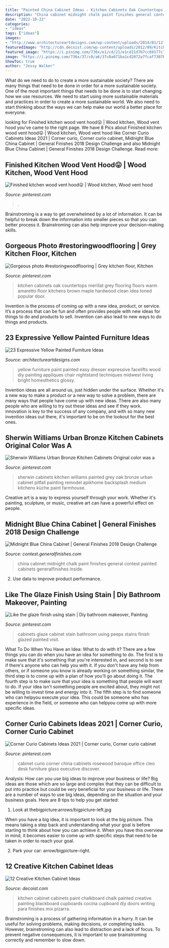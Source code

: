 ```yaml
---
title: "Painted China Cabinet Ideas - Kitchen Cabinets Oak Countertops Merillat Grey Flooring Floors Warm Amaretto Floor Kitchens Brown Maple Hardwood Clean Idea Toned Popular Door"
description: "China cabinet midnight chalk paint finishes general contest painted cabinets generalfinishes inside"
date: "2022-10-22"
categories:
- "ideas"
tags: ["ideas"]
images:
- "http://www.architectureartdesigns.com/wp-content/uploads/2014/01/1210.jpg"
featuredImage: "http://cdn.decoist.com/wp-content/uploads/2012/09/Kitchen-cabinets-with-chalkboard-paint.jpg"
featured_image: "https://i.pinimg.com/736x/e1/cd/21/e1cd21d7b7cc69177c1f1c56790e79b1.jpg"
image: "https://i.pinimg.com/736x/37/c0/a6/37c0a671ba1cd2072a7fcaf7307b32db.jpg"
ShowToc: true
author: "Jessy Walker"
---
```



What do we need to do to create a more sustainable society?
There are many things that need to be done in order for a more sustainable society. One of the most important things that needs to be done is to start changing how we use resources. We need to start using more sustainable materials and practices in order to create a more sustainable world. We also need to start thinking about the ways we can help make our world a better place for everyone.

	

		
looking for Finished kitchen wood vent hood😛 | Wood kitchen, Wood vent hood you've came to the right page. We have 8 Pics about Finished kitchen wood vent hood😛 | Wood kitchen, Wood vent hood like Corner Curio Cabinets Ideas 2021 | Corner curio, Corner curio cabinet, Midnight Blue China Cabinet | General Finishes 2018 Design Challenge and also Midnight Blue China Cabinet | General Finishes 2018 Design Challenge. Read more:
		
    
## Finished Kitchen Wood Vent Hood😛 | Wood Kitchen, Wood Vent Hood

<img loading=lazy src="https://i.pinimg.com/736x/74/2d/29/742d29153b743597024b9f5e60730ecd--vent-hood-kitchen-wood.jpg" onerror="this.onerror=null;this.src='https://tse3.mm.bing.net/th?id=OIP.JCb4bSwEA1NbmfeMePdx0wHaJ3&amp;pid=15.1';" alt="Finished kitchen wood vent hood😛 | Wood kitchen, Wood vent hood">

_Source: pinterest.com_

>. 

	

Brainstroming is a way to get overwhelmed by a lot of information. It can be helpful to break down the information into smaller pieces so that you can better process it. Brainstroming can also help improve your decision-making skills.

    
## Gorgeous Photo #restoringwoodflooring | Grey Kitchen Floor, Kitchen

<img loading=lazy src="https://i.pinimg.com/736x/37/c0/a6/37c0a671ba1cd2072a7fcaf7307b32db.jpg" onerror="this.onerror=null;this.src='https://tse4.mm.bing.net/th?id=OIP.tfyZmQFpSrUW0xZP0JVbpwHaJ3&amp;pid=15.1';" alt="Gorgeous photo #restoringwoodflooring | Grey kitchen floor, Kitchen">

_Source: pinterest.com_

>kitchen cabinets oak countertops merillat grey flooring floors warm amaretto floor kitchens brown maple hardwood clean idea toned popular door. 

	

Invention is the process of coming up with a new idea, product, or service. It’s a process that can be fun and often provides people with new ideas for things to do and products to sell. Invention can also lead to new ways to do things and products.

    
## 23 Expressive Yellow Painted Furniture Ideas

<img loading=lazy src="http://www.architectureartdesigns.com/wp-content/uploads/2014/01/1210.jpg" onerror="this.onerror=null;this.src='https://tse4.mm.bing.net/th?id=OIP.slsCDYnMtlMZvLSj4XRkqAHaJ2&amp;pid=15.1';" alt="23 Expressive Yellow Painted Furniture Ideas">

_Source: architectureartdesigns.com_

>yellow furniture paint painted easy dresser expressive facelifts wood diy painting appliques chair nightstand techniques midwest living bright homesthetics glossy. 

	

Invention ideas are all around us, just hidden under the surface. Whether it's a new way to make a product or a new way to solve a problem, there are many ways that people have come up with new ideas. There are also many people who are willing to try out these ideas and see if they work. innovation is key to the success of any company, and with so many new invention ideas out there, it's important to be on the lookout for the best ones.

    
## Sherwin Williams Urban Bronze Kitchen Cabinets Original Color Was A

<img loading=lazy src="https://i.pinimg.com/736x/1e/de/f9/1edef9f85846edb20d00b8bc937edf27--cabinet-refacing-diy-redo-kitchen-cabinets.jpg" onerror="this.onerror=null;this.src='https://tse2.mm.bing.net/th?id=OIP.WU83IgqWYY1KSDKEiKtO0QHaJ3&amp;pid=15.1';" alt="Sherwin Williams Urban Bronze Kitchen Cabinets Original color was a">

_Source: pinterest.com_

>sherwin cabinets kitchen williams painted grey oak bronze urban cabinet pitfall painting remodel apikhome backsplash medium kitchens küche paint farmhouse. 

	

Creative art is a way to express yourself through your work. Whether it's painting, sculpture, or music, creative art can have a powerful effect on people.

    
## Midnight Blue China Cabinet | General Finishes 2018 Design Challenge

<img loading=lazy src="https://contest.generalfinishes.com/sites/default/files/images/contest/project-images/img_2656.jpg" onerror="this.onerror=null;this.src='https://tse4.mm.bing.net/th?id=OIP.v2aODC6i1qNHa8HfGN9wCgHaJ4&amp;pid=15.1';" alt="Midnight Blue China Cabinet | General Finishes 2018 Design Challenge">

_Source: contest.generalfinishes.com_

>china cabinet midnight chalk paint finishes general contest painted cabinets generalfinishes inside. 

	

2. Use data to improve product performance.

    
## Like The Glaze Finish Using Stain | Diy Bathroom Makeover, Painting

<img loading=lazy src="https://i.pinimg.com/736x/c7/f3/29/c7f329bb59fb214a040ad92c41483f00--staining-cabinets-black-stains.jpg" onerror="this.onerror=null;this.src='https://tse1.mm.bing.net/th?id=OIP.j2qQHxOfnStszkypPpZRegHaLY&amp;pid=15.1';" alt="Like the glaze finish using stain | Diy bathroom makeover, Painting">

_Source: pinterest.com_

>cabinets glaze cabinet stain bathroom using peeps stains finish glazed painted visit. 

	

What To Do When You Have an Idea: What to do with it?
There are a few things you can do when you have an idea for something to do. The first is to make sure that it's something that you're interested in, and second is to see if there's anyone who can help you with it. If you don't have any help from others, or if someone you know is already working on something similar, the third step is to come up with a plan of how you'll go about doing it. The fourth step is to make sure that your idea is something that people will want to do. If your idea isn't something people are excited about, they might not be willing to invest time and energy into it. The fifth step is to find someone who can helpyou execute your idea. This could be someone who has experience in the field, or someone who can helpyou come up with more specific ideas.

    
## Corner Curio Cabinets Ideas 2021 | Corner Curio, Corner Curio Cabinet

<img loading=lazy src="https://i.pinimg.com/736x/e1/cd/21/e1cd21d7b7cc69177c1f1c56790e79b1.jpg" onerror="this.onerror=null;this.src='https://tse4.mm.bing.net/th?id=OIP.DdL7up1VJnKeb0ciRv3X9AHaLK&amp;pid=15.1';" alt="Corner Curio Cabinets Ideas 2021 | Corner curio, Corner curio cabinet">

_Source: pinterest.com_

>cabinet curio corner china cabinets rosewood baroque office cleo desk furniture glass executive discover. 

	

Analysis: How can you use big ideas to improve your business or life?
Big ideas are those which are so large and complex that they can be difficult to put into practice but could be very beneficial for your business or life. There are a number of ways to use big ideas, depending on the situation and your business goals. Here are 8 tips to help you get started:
1. Look at thebigpicture:arrows/bigpicture-left.jpg

When you have a big idea, it is important to look at the big picture. This means taking a step back and understanding what your goal is before starting to think about how you can achieve it. When you have this overview in mind, it becomes easier to come up with specific steps that need to be taken in order to reach your goal.

2. Park your car: arrow/bigpicture-right.

    
## 12 Creative Kitchen Cabinet Ideas

<img loading=lazy src="http://cdn.decoist.com/wp-content/uploads/2012/09/Kitchen-cabinets-with-chalkboard-paint.jpg" onerror="this.onerror=null;this.src='https://tse3.mm.bing.net/th?id=OIP.zjPH37CR-phoD2BjKzUvkwHaLH&amp;pid=15.1';" alt="12 Creative Kitchen Cabinet Ideas">

_Source: decoist.com_

>kitchen cabinet cabinets paint chalkboard chalk painted creative painting blackboard cupboards cocina cupboard diy doors writing para finishes mix pizarra. 

	

Brainstroming is a process of gathering information in a hurry. It can be useful for solving problems, making decisions, or completing tasks. However, brainstroming can also lead to distraction and a lack of focus. To prevent negative consequences, it is important to use brainstroming correctly and remember to slow down.

